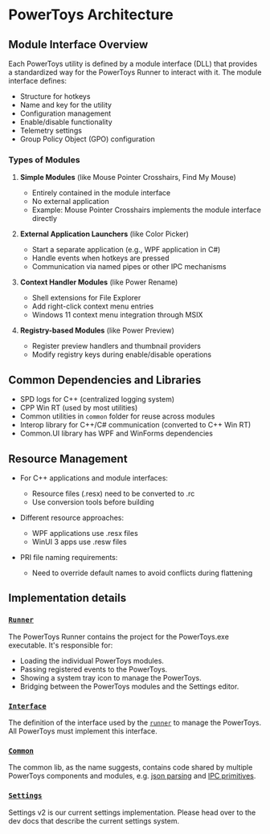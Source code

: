 # PowerToys Architecture

## Module Interface Overview

Each PowerToys utility is defined by a module interface (DLL) that provides a standardized way for the PowerToys Runner to interact with it. The module interface defines:

- Structure for hotkeys
- Name and key for the utility
- Configuration management
- Enable/disable functionality
- Telemetry settings
- Group Policy Object (GPO) configuration

### Types of Modules

1. **Simple Modules** (like Mouse Pointer Crosshairs, Find My Mouse)
   - Entirely contained in the module interface
   - No external application
   - Example: Mouse Pointer Crosshairs implements the module interface directly

2. **External Application Launchers** (like Color Picker)
   - Start a separate application (e.g., WPF application in C#)
   - Handle events when hotkeys are pressed
   - Communication via named pipes or other IPC mechanisms

3. **Context Handler Modules** (like Power Rename)
   - Shell extensions for File Explorer
   - Add right-click context menu entries
   - Windows 11 context menu integration through MSIX

4. **Registry-based Modules** (like Power Preview)
   - Register preview handlers and thumbnail providers
   - Modify registry keys during enable/disable operations

## Common Dependencies and Libraries

- SPD logs for C++ (centralized logging system)
- CPP Win RT (used by most utilities)
- Common utilities in `common` folder for reuse across modules
- Interop library for C++/C# communication (converted to C++ Win RT)
- Common.UI library has WPF and WinForms dependencies

## Resource Management

- For C++ applications and module interfaces:
  - Resource files (.resx) need to be converted to .rc
  - Use conversion tools before building
  
- Different resource approaches:
  - WPF applications use .resx files
  - WinUI 3 apps use .resw files
  
- PRI file naming requirements:
  - Need to override default names to avoid conflicts during flattening

## Implementation details

### [`Runner`](runner.md)

The PowerToys Runner contains the project for the PowerToys.exe executable.
It's responsible for:

- Loading the individual PowerToys modules.
- Passing registered events to the PowerToys.
- Showing a system tray icon to manage the PowerToys.
- Bridging between the PowerToys modules and the Settings editor.

### [`Interface`](../modules/interface.md)

The definition of the interface used by the [`runner`](/src/runner) to manage the PowerToys. All PowerToys must implement this interface.

### [`Common`](../common.md)

The common lib, as the name suggests, contains code shared by multiple PowerToys components and modules, e.g. [json parsing](/src/common/utils/json.h) and [IPC primitives](/src/common/interop/two_way_pipe_message_ipc.h).

### [`Settings`](../settingsv2/)

Settings v2 is our current settings implementation. Please head over to the dev docs that describe the current settings system.
